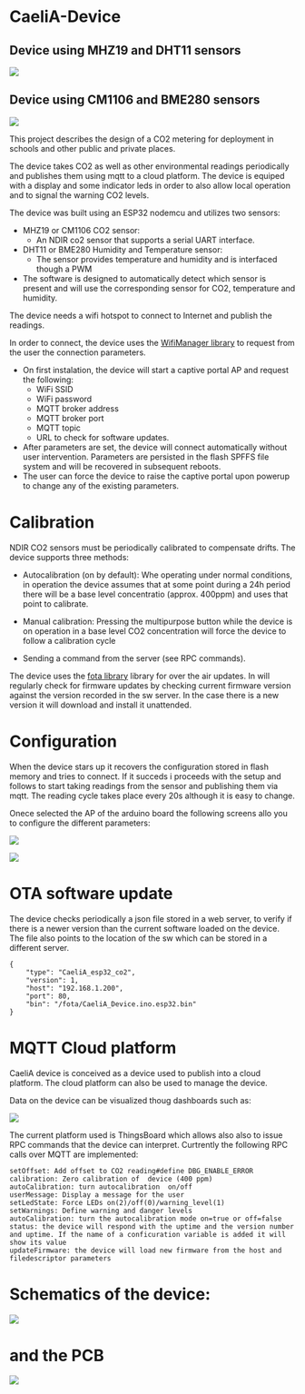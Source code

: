 # CaeliA-Device

## Device using MHZ19 and DHT11 sensors

![](./CaeliA_Device/Images/Dispositivo%20CaeliA.jpg)

## Device using CM1106 and BME280 sensors

![](./CaeliA_Device/Images/Dispositivo%20CaeliA%20(CM1106%20y%20BME280).jpg)

This project describes the design of a CO2 metering for deployment in schools and other public and private places.

The device takes CO2 as well as other environmental readings periodically and publishes them using mqtt to a cloud platform.
The device is equiped with a display and some indicator leds in order to also allow local operation and to signal the warning
CO2 levels.

The device was built using an ESP32 nodemcu and utilizes two sensors:
* MHZ19 or CM1106 CO2 sensor: 
    - An NDIR co2 sensor that supports a serial UART interface.
* DHT11 or BME280 Humidity and Temperature sensor: 
    - The sensor provides temperature and humidity and is interfaced though a PWM
* The software is designed to automatically detect which sensor is present and will use the corresponding sensor for CO2, temperature and humidity.

The device needs a wifi hotspot to connect to Internet and publish the readings.

In order to connect, the device uses the [WifiManager library](https://github.com/tzapu/WiFiManager) to request from the user the connection parameters. 

* On first instalation, the device will start a captive portal AP and request the following:
    - WiFi SSID
    - WiFi password
    - MQTT broker address
    - MQTT broker port
    - MQTT topic
    - URL to check for software updates.
* After parameters are set, the device will connect automatically without user intervention. Parameters are persisted
in the flash SPFFS file system and will be recovered in subsequent reboots.
* The user can force the device to raise the captive portal upon powerup to change any of the existing parameters.

# Calibration

NDIR CO2 sensors must be periodically calibrated to compensate drifts. The device supports three methods:

* Autocalibration (on by default): Whe operating under normal conditions, in operation the device assumes that at some point during a 24h period there will be a base level concentratio (approx. 400ppm) and uses that point to calibrate. 

* Manual calibration: Pressing the multipurpose button while the device is on operation in a base level CO2 concentration will force the device to follow a calibration cycle

* Sending a command from the server (see RPC commands).

The device uses the [fota library](https://github.com/chrisjoyce911/esp32FOTA) library for over the air updates. In will regularly check for firmware updates by checking current firmware version against the version recorded in the sw server.
In the case there is a new version it will download and install it unattended.

# Configuration

When the device stars up it recovers the configuration stored in flash memory and tries to connect. If it succeds i proceeds with the setup and follows to start taking readings from the sensor and publishing them via mqtt. The reading cycle takes place every 20s although it is easy to change.

Onece selected the AP of the arduino board the following screens allo you to configure the different parameters:

![](./CaeliA_Device/Images/Screenshot_2021-01-12-22-50-51-228_com.android.htmlviewer.jpg)

![](./CaeliA_Device/Images/Screenshot_2021-01-12-22-51-27-838_com.android.htmlviewer%20(1).jpg)

# OTA software update

The device checks periodically a json file stored in a web server, to verify if there is a newer version than the current software loaded on the device. The file also points to the location of the sw which can be stored in a different server. 

```
{
    "type": "CaeliA_esp32_co2",
    "version": 1,
    "host": "192.168.1.200",
    "port": 80, 
    "bin": "/fota/CaeliA_Device.ino.esp32.bin"
}
```


# MQTT Cloud platform

CaeliA device is conceived as a device used to publish into a cloud platform. The cloud platform can also be used to manage the device.

Data on the device can be visualized thoug dashboards such as:

![](./CaeliA_Device/Images/DeviceDashborad.jpg)

The current platform used is ThingsBoard which allows also also to issue RPC commands that the device can interpret. Curtrently the following
RPC calls over MQTT are implemented:

```
setOffset: Add offset to CO2 reading#define DBG_ENABLE_ERROR
calibration: Zero calibration of  device (400 ppm)
autoCalibration: turn autocalibration  on/off
userMessage: Display a message for the user
setLedState: Force LEDs on(2)/off(0)/warning_level(1)
setWarnings: Define warning and danger levels
autoCalibration: turn the autocalibration mode on=true or off=false
status: the device will respond with the uptime and the version number and uptime. If the name of a conficuration variable is added it will show its value
updateFirmware: the device will load new firmware from the host and filedescriptor parameters
```
 
# Schematics of the device:

![](./CaeliA_Device/Images/Esquema_v2.jpg)

# and the PCB

![](./CaeliA_Device/Images/CaeliA_pcb_v2.jpg)



